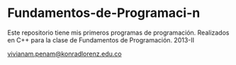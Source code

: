 # Fundamentos-de-Programaci-n
Este repositorio tiene mis primeros programas de programación. Realizados en C++ para la clase de Fundamentos de Programación. 2013-II

vivianam.penam@konradlorenz.edu.co
